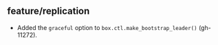 ## feature/replication

* Added the `graceful` option to `box.ctl.make_bootstrap_leader()` (gh-11272).
